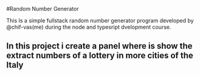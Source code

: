 #Random Number Generator

This Is a simple fullstack random number generator program developed by @chif-vas(me) during the node and typesript dvelopment course.

## In this project i create a panel where is show the extract numbers of a lottery in more cities of the Italy
